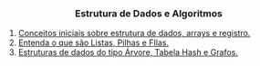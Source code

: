 <h3 align="center">Estrutura de Dados e Algoritmos</h3>

<ol>
    <li>
         <a href="https://github.com/lucasrmagalhaes/estruturaDeDadosEAlgoritmos-DIO/blob/main/1.%20Conceitos%20iniciais%20sobre%20estrutura%20de%20dados%2C%20arrays%20e%20registro/README.md">Conceitos iniciais sobre estrutura de dados, arrays e registro.</a>
    </li>
    <li>
        <a href="https://github.com/lucasrmagalhaes/estruturaDeDadosEAlgoritmos-DIO/blob/main/2.%20Entenda%20o%20que%20s%C3%A3o%20Listas%2C%20Pilhas%20e%20FIlas/README.md">Entenda o que são Listas, Pilhas e FIlas.</a>
    </li>
    <li>
        <a href="https://github.com/lucasrmagalhaes/estruturaDeDadosEAlgoritmos-DIO/tree/main/3.%20Estruturas%20de%20dados%20do%20tipo%20%C3%81rvore%2C%20Tabela%20Hash%20e%20Grafos">Estruturas de dados do tipo Árvore, Tabela Hash e Grafos.</a>
    </li>
</ol>
